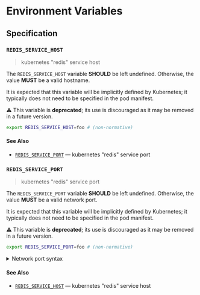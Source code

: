 # Environment Variables

## Specification

### `REDIS_SERVICE_HOST`

> kubernetes "redis" service host

The `REDIS_SERVICE_HOST` variable **SHOULD** be left undefined. Otherwise, the
value **MUST** be a valid hostname.

It is expected that this variable will be implicitly defined by Kubernetes; it
typically does not need to be specified in the pod manifest.

⚠️ This variable is **deprecated**; its use is discouraged as it may be removed
in a future version.

```bash
export REDIS_SERVICE_HOST=foo # (non-normative)
```

#### See Also

- [`REDIS_SERVICE_PORT`] — kubernetes "redis" service port

### `REDIS_SERVICE_PORT`

> kubernetes "redis" service port

The `REDIS_SERVICE_PORT` variable **SHOULD** be left undefined. Otherwise, the
value **MUST** be a valid network port.

It is expected that this variable will be implicitly defined by Kubernetes; it
typically does not need to be specified in the pod manifest.

⚠️ This variable is **deprecated**; its use is discouraged as it may be removed
in a future version.

```bash
export REDIS_SERVICE_PORT=foo # (non-normative)
```

<details>
<summary>Network port syntax</summary>

Ports may be specified as a numeric value no greater than `65535`.
Alternatively, a service name can be used. Service names are resolved against
the system's service database, typically located in the `/etc/service` file on
UNIX-like systems. Standard service names are published by IANA.

</details>

#### See Also

- [`REDIS_SERVICE_HOST`] — kubernetes "redis" service host

<!-- references -->

[`redis_service_host`]: #REDIS_SERVICE_HOST
[`redis_service_port`]: #REDIS_SERVICE_PORT
